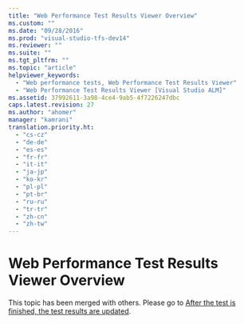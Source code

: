 ```yaml
---
title: "Web Performance Test Results Viewer Overview"
ms.custom: ""
ms.date: "09/28/2016"
ms.prod: "visual-studio-tfs-dev14"
ms.reviewer: ""
ms.suite: ""
ms.tgt_pltfrm: ""
ms.topic: "article"
helpviewer_keywords: 
  - "Web performance tests, Web Performance Test Results Viewer"
  - "Web Performance Test Results Viewer [Visual Studio ALM]"
ms.assetid: 37992611-3a98-4ce4-9ab5-4f7226247dbc
caps.latest.revision: 27
ms.author: "ahomer"
manager: "kamrani"
translation.priority.ht: 
  - "cs-cz"
  - "de-de"
  - "es-es"
  - "fr-fr"
  - "it-it"
  - "ja-jp"
  - "ko-kr"
  - "pl-pl"
  - "pt-br"
  - "ru-ru"
  - "tr-tr"
  - "zh-cn"
  - "zh-tw"
---
```

# Web Performance Test Results Viewer Overview
This topic has been merged with others. Please go to [After the test is finished, the test results are updated](http://msdn.microsoft.com/en-us/bd0a82fd-cec0-4861-bc09-e1b0b2d258ef).